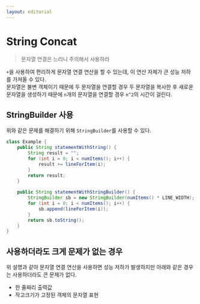 ```yaml
---
layout: editorial
---
```


# String Concat

> 문자열 연결은 느리니 주의해서 사용하라

`+`을 사용하여 편리하게 문자열 연결 연산을 할 수 있는데, 이 연산 자체가 큰 성능 저하를 가져올 수 있다.  
문자열은 불변 객체이기 때문에 두 문자열을 연결할 경우 두 문자열을 복사한 후 새로운 문자열을 생성하기 때문에 `n`개의 문자열을 연결할 경우 `n^2`의 시간이 걸린다.

## StringBuilder 사용

위와 같은 문제를 해결하기 위해 `StringBuilder`를 사용할 수 있다.

```java
class Example {
    public String statementWithString() {
        String result = "";
        for (int i = 0; i < numItems(); i++) {
            result += lineForItem(i);
        }
        return result;
    }
    
    public String statementWithStringBuilder() {
        StringBuilder sb = new StringBuilder(numItems() * LINE_WIDTH); // 적절한 크기로 초기화하면 더 빠르다
        for (int i = 0; i < numItems(); i++) {
            sb.append(lineForItem(i));
        }
        return sb.toString();
    }
}
```

## 사용하더라도 크게 문제가 없는 경우

위 설명과 같아 문자열 연결 연산을 사용하면 성능 저하가 발생하지만 아래와 같은 경우는 사용하더라도 큰 문제가 없다.

- 한 줄짜리 출력값
- 작고크기가 고정된 객체의 문자열 표현